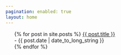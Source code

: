 ```yaml
---
pagination: enabled: true
layout: home
---
```



<ul>
  {% for post in site.posts %}
    <a>
      <a href= "https://pepper-boi.github.io{{ post.url }}">
        {{ post.title }}
      </a>
      <br>
      - <time datetime="{{ post.date | date: "%Y-%m-%d" }}">{{ post.date | date_to_long_string }}</time>
      <br>
    </a>
  {% endfor %}
</ul>
